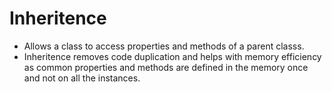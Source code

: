 # Inheritence

- Allows a class to access properties and methods of a parent classs.
- Inheritence removes code duplication and helps with memory efficiency as common properties and methods are defined in the memory once and not on all the instances.
